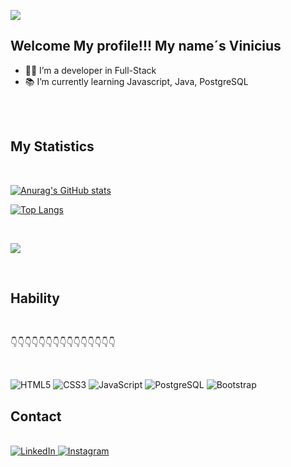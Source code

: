 

![](https://media.giphy.com/media/EU9Uy71hqoXPW/giphy.gif) 

</div>

## Welcome My profile!!! My name´s Vinicius 
 - 👨‍💻 I’m a developer in Full-Stack 
 - 📚 I’m currently learning Javascript, Java, PostgreSQL
 
   
 

<div>
<br>


<br>
</div>

##  My Statistics
<br>
<div>

[![Anurag's GitHub stats](https://github-readme-stats.vercel.app/api?username=viniciusmaier&count_private=true&show_icons=true&theme=dracula)](https://github.com/anuraghazra/github-readme-stats)

[![Top Langs](https://github-readme-stats.vercel.app/api/top-langs/?username=anuraghazra&hide=TypeScript,GLSL,Astro,Rust,Go,Python,Shell,Assembly,Objective-C,Scala,Java,Ada&langs_count=3)](https://github.com/anuraghazra/github-readme-stats)
</div>
 <br>
<div>
 
![](https://media.giphy.com/media/1C8bHHJturSx2/giphy.gif)

<br>
</div>



## Hability


 <br>



👇👇👇👇👇👇👇👇👇👇👇👇👇👇👇



 <br>

 ![HTML5](https://img.shields.io/badge/html5-%23E34F26.svg?style=for-the-badge&logo=html5&logoColor=white)
 ![CSS3](https://img.shields.io/badge/css3-%231572B6.svg?style=for-the-badge&logo=css3&logoColor=white)
 ![JavaScript](https://img.shields.io/badge/javascript-%23323330.svg?style=for-the-badge&logo=javascript&logoColor=%23F7DF1E)
 ![PostgreSQL](https://img.shields.io/badge/PostgreSQL-316192?style=for-the-badge&logo=postgresql&logoColor=white)
 ![Bootstrap](https://img.shields.io/badge/Bootstrap-563D7C?style=for-the-badge&logo=bootstrap&logoColor=white)
      



## Contact
<br>


<div


<a href="https://www.linkedin.com/in/vinicius-maier-8bb21b209/"> ![LinkedIn](https://img.shields.io/badge/linkedin-%230077B5.svg?style=for-the-badge&logo=linkedin&logoColor=white) </a><a href="https://www.instagram.com/vinih_maier/">  ![Instagram](https://img.shields.io/badge/Instagram-%23E4405F.svg?style=for-the-badge&logo=Instagram&logoColor=white )  </a>


</div>

    
